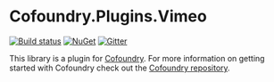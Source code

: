 # Cofoundry.Plugins.Vimeo

[![Build status](https://ci.appveyor.com/api/projects/status/wquf931go22ibjg6?svg=true)](https://ci.appveyor.com/project/Cofoundry/cofoundry-plugins-vimeo)
[![NuGet](https://img.shields.io/nuget/v/Cofoundry.Plugins.Vimeo.svg)](https://www.nuget.org/packages/Cofoundry.Plugins.Vimeo/)
[![Gitter](https://img.shields.io/gitter/room/cofoundry-cms/cofoundry.svg)](https://gitter.im/cofoundry-cms/cofoundry)


This library is a plugin for [Cofoundry](https://www.cofoundry.org/). For more information on getting started with Cofoundry check out the [Cofoundry repository](https://github.com/cofoundry-cms/cofoundry).




